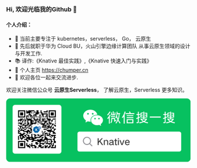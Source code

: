 ### Hi, 欢迎光临我的Github 👋

#### 个人介绍：

- 🌱 当前主要专注于 kubernetes，serverless， Go， 云原生
- 🔭 先后就职于华为 Cloud BU，火山引擎边缘计算团队 从事云原生领域的设计与开发工作.
- 📚 译作:《Knative 最佳实践》,《Knative 快速入门与实践》
- 🤔 个人主页 https://chumper.cn
- 👯 欢迎各位一起来交流进步.


欢迎关注微信公众号 **云原生Serverless**， 了解云原生，Serverless 更多知识。

<img src=https://raw.githubusercontent.com/zhaojizhuang/zhaojizhuang/main/wechart.png width=500 />

